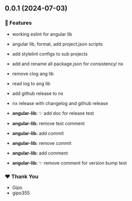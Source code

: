 ## 0.0.1 (2024-07-03)


### 🚀 Features

- working eslint for angular lib

- angular lib, format, add project.json scripts

- add stylelint configs to sub projects

- add and rename all package.json for consistency/ nx

- remove clog ang lib

- read log to ang lib

- add github release to nx

- nx release with changelog and github release

- **angular-lib:** :sparkles: add doc for release test

- **angular-lib:** remove test comment

- **angular-lib:** add commit

- **angular-lib:** remove commit

- **angular-lib:** add comment

- **angular-lib:** :sparkles: remove  comment for version bump test


### ❤️  Thank You

- Gipo
- gipo355